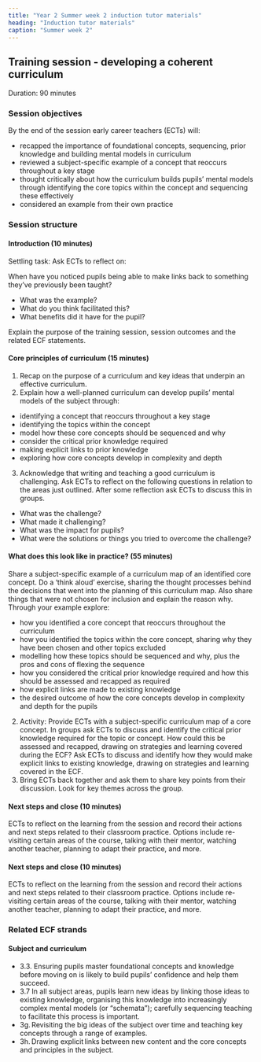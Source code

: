 ```yaml
---
title: "Year 2 Summer week 2 induction tutor materials"
heading: "Induction tutor materials"
caption: "Summer week 2"
---
```


## Training session - developing a coherent curriculum

Duration: 90 minutes

### Session objectives

By the end of the session early career teachers (ECTs) will: 
- recapped the importance of foundational concepts, sequencing, prior knowledge and building mental models in curriculum   
- reviewed a subject-specific example of a concept that reoccurs throughout a key stage 
- thought critically about how the curriculum builds pupils’ mental models through identifying the core topics within the concept and sequencing these effectively 
- considered an example from their own practice   

### Session structure

#### Introduction (10 minutes) 

Settling task: Ask ECTs to reflect on: 

When have you noticed pupils being able to make links back to something they’ve previously been taught?  
- What was the example?  
- What do you think facilitated this?  
- What benefits did it have for the pupil? 

Explain the purpose of the training session, session outcomes and the related ECF statements. 

#### Core principles of curriculum (15 minutes)

1. Recap on the purpose of a curriculum and key ideas that underpin an effective curriculum.  
2. Explain how a well-planned curriculum can develop pupils’ mental models of the subject through: 
- identifying a concept that reoccurs throughout a key stage   
- identifying the topics within the concept  
- model how these core concepts should be sequenced and why 
- consider the critical prior knowledge required 
- making explicit links to prior knowledge 
- exploring how core concepts develop in complexity and depth 

3. Acknowledge that writing and teaching a good curriculum is challenging. Ask ECTs to reflect on the following questions in relation to the areas just outlined. After some reflection ask ECTs to discuss this in groups. 
- What was the challenge? 
- What made it challenging? 
- What was the impact for pupils? 
- What were the solutions or things you tried to overcome the challenge? 

#### What does this look like in practice? (55 minutes)

Share a subject-specific example of a curriculum map of an identified core concept. Do a ‘think aloud’ exercise, sharing the thought processes behind the decisions that went into the planning of this curriculum map. Also share things that were not chosen for inclusion and explain the reason why. Through your example explore: 
- how you identified a core concept that reoccurs throughout the curriculum 
- how you identified the topics within the core concept, sharing why they have been chosen and other topics excluded 
- modelling how these topics should be sequenced and why, plus the pros and cons of flexing the sequence 
- how you considered the critical prior knowledge required and how this should be assessed and recapped as required  
- how explicit links are made to existing knowledge  
- the desired outcome of how the core concepts develop in complexity and depth for the pupils 
2. Activity: Provide ECTs with a subject-specific curriculum map of a core concept. In groups ask ECTs to discuss and identify the critical prior knowledge required for the topic or concept. How could this be assessed and recapped, drawing on strategies and learning covered during the ECF? Ask ECTs to discuss and identify how they would make explicit links to existing knowledge, drawing on strategies and learning covered in the ECF. 
3. Bring ECTs back together and ask them to share key points from their discussion. Look for key themes across the group. 

#### Next steps and close (10 minutes)

ECTs to reflect on the learning from the session and record their actions and next steps related to their classroom practice. Options include re-visiting certain areas of the course, talking with their mentor, watching another teacher, planning to adapt their practice, and more.  

#### Next steps and close (10 minutes) 

 ECTs to reflect on the learning from the session and record their actions and next steps related to their classroom practice. Options include re-visiting certain areas of the course, talking with their mentor, watching another teacher, planning to adapt their practice, and more.

### Related ECF strands

#### Subject and curriculum  

- 3.3. Ensuring pupils master foundational concepts and knowledge before moving on is likely to build pupils’ confidence and help them succeed.  
- 3.7 In all subject areas, pupils learn new ideas by linking those ideas to existing knowledge, organising this knowledge into increasingly complex mental models (or “schemata”); carefully sequencing teaching to facilitate this process is important. 
- 3g. Revisiting the big ideas of the subject over time and teaching key concepts through a range of examples.    
- 3h. Drawing explicit links between new content and the core concepts and principles in the subject.  